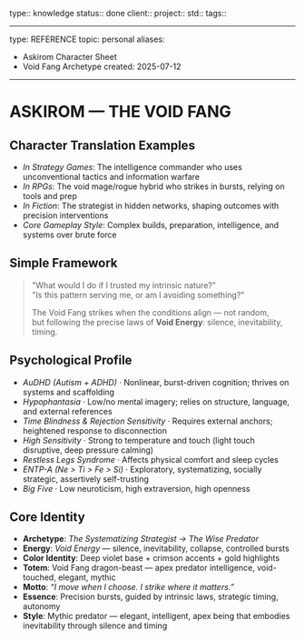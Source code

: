 type:: knowledge
status:: done
client:: 
project:: 
std:: 
tags:: 

---
type: REFERENCE
topic: personal
aliases:
  - Askirom Character Sheet
  - Void Fang Archetype
created: 2025-07-12
---
# ASKIROM — THE VOID FANG
## Character Translation Examples
- *In Strategy Games*: The intelligence commander who uses unconventional tactics and information warfare  
- *In RPGs*: The void mage/rogue hybrid who strikes in bursts, relying on tools and prep  
- *In Fiction*: The strategist in hidden networks, shaping outcomes with precision interventions  
- *Core Gameplay Style*: Complex builds, preparation, intelligence, and systems over brute force  

## Simple Framework
> "What would I do if I trusted my intrinsic nature?"  
> "Is this pattern serving me, or am I avoiding something?"  
>  
> The Void Fang strikes when the conditions align — not random,  
> but following the precise laws of **Void Energy**: silence, inevitability, timing.  

## Psychological Profile
- *AuDHD (Autism + ADHD)* · Nonlinear, burst-driven cognition; thrives on systems and scaffolding  
- *Hypophantasia* · Low/no mental imagery; relies on structure, language, and external references  
- *Time Blindness & Rejection Sensitivity* · Requires external anchors; heightened response to disconnection  
- *High Sensitivity* · Strong to temperature and touch (light touch disruptive, deep pressure calming)  
- *Restless Legs Syndrome* · Affects physical comfort and sleep cycles  
- *ENTP-A (Ne > Ti > Fe > Si)* · Exploratory, systematizing, socially strategic, assertively self-trusting  
- *Big Five* · Low neuroticism, high extraversion, high openness  

## Core Identity
- **Archetype**: *The Systematizing Strategist → The Wise Predator*  
- **Energy**: *Void Energy* — silence, inevitability, collapse, controlled bursts  
- **Color Identity**: Deep violet base + crimson accents + gold highlights  
- **Totem**: Void Fang dragon-beast — apex predator intelligence, void-touched, elegant, mythic  
- **Motto**: *“I move when I choose. I strike where it matters.”*  
- **Essence**: Precision bursts, guided by intrinsic laws, strategic timing, autonomy  
- **Style**: Mythic predator — elegant, intelligent, apex being that embodies inevitability through silence and timing
